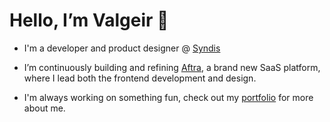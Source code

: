 # Hello, I’m Valgeir 👋

- I'm a developer and product designer @ [Syndis](https://syndis.is/)

- I’m continuously building and refining [Aftra](https://aftra.io/), a brand new SaaS platform, where I lead both the frontend development and design.

- I'm always working on something fun, check out my [portfolio](https://valgeir.dev/) for more about me.

<!--
**valgeirb/valgeirb** is a ✨ _special_ ✨ repository because its `README.md` (this file) appears on your GitHub profile.

Here are some ideas to get you started:

- 🔭 I’m currently working on ...
- 🌱 I’m currently learning ...
- 👯 I’m looking to collaborate on ...
- 🤔 I’m looking for help with ...
- 💬 Ask me about ...
- 📫 How to reach me: ...
- 😄 Pronouns: ...
- ⚡ Fun fact: ...
-->
